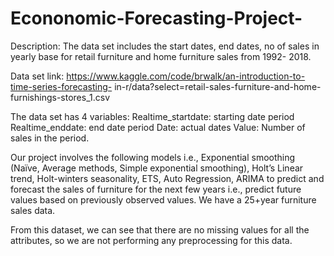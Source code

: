 # Econonomic-Forecasting-Project-

Description:
The data set includes the start dates, end dates, no of sales in yearly base for retail furniture and home furniture sales from 1992- 2018.

Data set link: https://www.kaggle.com/code/brwalk/an-introduction-to-time-series-forecasting- in-r/data?select=retail-sales-furniture-and-home-furnishings-stores_1.csv

The data set has 4 variables: 
Realtime_startdate: starting date period
Realtime_enddate: end date period 
Date: actual dates
Value: Number of sales in the period.

Our project involves the following models i.e., Exponential smoothing (Naïve, Average methods, Simple exponential smoothing), 
Holt’s Linear trend, Holt-winters seasonality, 
ETS, 
Auto Regression, 
ARIMA 
to predict and forecast the sales of furniture for the next few years i.e., predict future values based on previously observed values. 
We have a 25+year furniture sales data.

From this dataset, we can see that there are no missing values for all the attributes, so we are not performing any preprocessing for this data.
